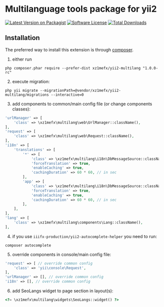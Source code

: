 Multilanguage tools package for yii2
=======================

[![Latest Version on Packagist][ico-version]][link-packagist]
[![Software License][ico-license]](LICENSE.md)
[![Total Downloads][ico-downloads]][link-downloads]

Installation
------------

The preferred way to install this extension is through [composer](http://getcomposer.org/download/).

1. either run

```
php composer.phar require --prefer-dist xz1mefx/yii2-multilang "1.0.0-rc"
```

2. execute migration:

```
php yii migrate --migrationPath=@vendor/xz1mefx/yii2-multilang/migrations --interactive=0
```

3. add components to common/main config file (or change components classes):
```php
'urlManager' => [
    'class' => \xz1mefx\multilang\web\UrlManager::className(),
],
'request' => [
    'class' => \xz1mefx\multilang\web\Request::className(),
],
'i18n' => [
    'translations' => [
        '*' => [
            'class' => \xz1mefx\multilang\i18n\DbMessageSource::className(),
            'forceTranslation' => true,
            'enableCaching' => true,
            'cachingDuration' => 60 * 60, // in sec
        ],
        'app' => [
            'class' => \xz1mefx\multilang\i18n\DbMessageSource::className(),
            'forceTranslation' => true,
            'enableCaching' => true,
            'cachingDuration' => 60 * 60, // in sec
        ],
    ],
],
'lang' => [
    'class' => \xz1mefx\multilang\components\Lang::className(),
],
```

4. if you use `iiifx-production/yii2-autocomplete-helper` you need to run:
```
composer autocomplete
```

5. override components in console/main config file:
```php
'request' => [ // override common config
    'class' => 'yii\console\Request',
],
'urlManager' => [], // override common config
'i18n' => [], // override common config
```

6. add SeoLangs widget to page <head> section in layout(s):
```php
<?= \xz1mefx\multilang\widgets\SeoLangs::widget() ?>
```


[ico-version]: https://img.shields.io/packagist/v/xz1mefx/yii2-multilang.svg
[ico-license]: https://img.shields.io/badge/license-MIT-brightgreen.svg
[ico-downloads]: https://img.shields.io/packagist/dt/xz1mefx/yii2-multilang.svg
[ico-travis]: https://travis-ci.org/xz1mefx/yii2-multilang.svg
[ico-scrutinizer]: https://scrutinizer-ci.com/g/xz1mefx/yii2-multilang/badges/quality-score.png?b=master
[ico-codecoverage]: https://scrutinizer-ci.com/g/xz1mefx/yii2-multilang/badges/coverage.png?b=master

[link-packagist]: https://packagist.org/packages/xz1mefx/yii2-multilang
[link-downloads]: https://packagist.org/packages/xz1mefx/yii2-multilang
[link-travis]: https://travis-ci.org/xz1mefx/yii2-multilang
[link-scrutinizer]: https://scrutinizer-ci.com/g/xz1mefx/yii2-multilang/?branch=master
